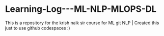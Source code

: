 # Learning-Log---ML-NLP-MLOPS-DL
This is a repository for the krish naik sir course for ML git NLP | Created this just to use github codespaces :)  
